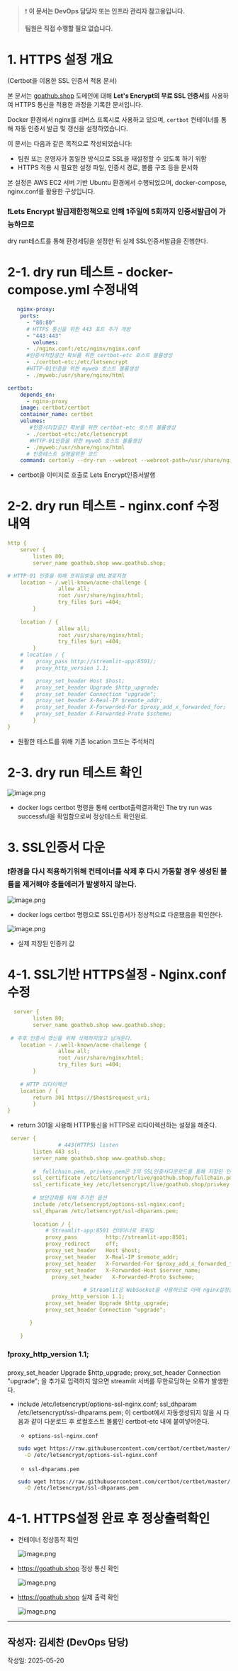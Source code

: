 > ❗ **이 문서는 DevOps 담당자 또는 인프라 관리자 참고용입니다.**
> 
> 
> **팀원은 직접 수행할 필요 없습니다.**
> 

# 1. HTTPS 설정 개요 
(Certbot을 이용한 SSL 인증서 적용 문서)

본 문서는 [goathub.shop](http://goathub.shop/) 도메인에 대해 **Let's Encrypt의 무료 SSL 인증서**를 사용하여 HTTPS 통신을 적용한 과정을 기록한 문서입니다.

Docker 환경에서 nginx를 리버스 프록시로 사용하고 있으며, `certbot` 컨테이너를 통해 자동 인증서 발급 및 갱신을 설정하였습니다.

이 문서는 다음과 같은 목적으로 작성되었습니다:

- 팀원 또는 운영자가 동일한 방식으로 SSL을 재설정할 수 있도록 하기 위함
- HTTPS 적용 시 필요한 설정 파일, 인증서 경로, 볼륨 구조 등을 문서화

본 설정은 AWS EC2 서버 기반 Ubuntu 환경에서 수행되었으며, docker-compose, nginx.conf를 활용한 구성입니다.

### ❗Lets Encrypt 발급제한정책으로 인해 1주일에 5회까지 인증서발급이 가능하므로
dry run테스트를 통해 환경세팅을 설정한 뒤 실제 SSL인증서발급을 진행한다.

# 2-1. dry run 테스트 - docker-compose.yml 수정내역

```yaml
   nginx-proxy:
    ports:
      - "80:80"
      # HTTPS 통신을 위한 443 포트 추가 개방
      - "443:443"
	    volumes:
      - ./nginx.conf:/etc/nginx/nginx.conf
      #인증서저장공간 확보를 위한 certbot-etc 호스트 볼륨생성 
      - ./certbot-etc:/etc/letsencrypt
      #HTTP-01인증을 위한 myweb 호스트 볼륨생성
      - ./myweb:/usr/share/nginx/html
```

```yaml
certbot:
    depends_on:
      - nginx-proxy
    image: certbot/certbot
    container_name: certbot
    volumes:
       #인증서저장공간 확보를 위한 certbot-etc 호스트 볼륨생성 
      - ./certbot-etc:/etc/letsencrypt
       #HTTP-01인증을 위한 myweb 호스트 볼륨생성
      - ./myweb:/usr/share/nginx/html
      # 인증테스트 실행을위한 코드
    command: certonly --dry-run --webroot --webroot-path=/usr/share/nginx/html --email test@test.com --agree-tos --no-eff-email --keep-until-expiring -d goathub.shop -d www.goathub.shop

```

- certbot을 이미지로 호출로 Lets Encrypt인증서발행

# 2-2. dry run 테스트 - nginx.conf 수정내역

```yaml
http {
    server {
        listen 80;
        server_name goathub.shop www.goathub.shop;

# HTTP-01 인증을 위해 포워딩받을 URL경로지정
	location ~ /.well-known/acme-challenge {
                allow all;
                root /usr/share/nginx/html;
                try_files $uri =404;
        }
	
	location / {
                allow all;
                root /usr/share/nginx/html;
                try_files $uri =404;
        }
	# location / {
	#    proxy_pass http://streamlit-app:8501/;
	#    proxy_http_version 1.1;

	#    proxy_set_header Host $host;
	#    proxy_set_header Upgrade $http_upgrade;
	#    proxy_set_header Connection "upgrade";
	#    proxy_set_header X-Real-IP $remote_addr;
	#    proxy_set_header X-Forwarded-For $proxy_add_x_forwarded_for;
	#    proxy_set_header X-Forwarded-Proto $scheme;
        }
}
```

- 원활한 테스트를 위해 기존 location 코드는 주석처리

# 2-3. dry run 테스트 확인

![image.png](attachment:7e9c0998-7dba-4e1a-94bb-e0956262970e:image.png)

- docker logs certbot 명령을 통해 certbot출력결과확인
The try run was successful을 확임함으로써 정상테스트 확인완료.

# 3. SSL인증서 다운

### ❗환경을 다시 적용하기위해 컨테이너를 삭제 후 다시 가동할 경우 생성된 볼륨을 제거해야 충돌에러가 발생하지 않는다.

![image.png](attachment:b483f9b8-1f4b-4e70-b576-6d9164a7f769:image.png)

- docker logs certbot 명령으로 SSL인증서가 정상적으로 다운됐음을 확인한다.

![image.png](attachment:7e0f14cc-5dc6-4151-9d65-a39df0709591:image.png)

- 실제 저장된 인증키 값

# 4-1. SSL기반 HTTPS설정 - Nginx.conf 수정

```yaml
  server {
        listen 80;
        server_name goathub.shop www.goathub.shop;
 
 # 추후 인증서 갱신을 위해 삭제하지않고 남겨둔다.
	location ~ /.well-known/acme-challenge {
                allow all;
                root /usr/share/nginx/html;
                try_files $uri =404;
        }
	
	# HTTP 리다이렉션
	location / {
		return 301 https://$host$request_uri;
        }
}
```

- return 301을 사용해 HTTP통신을 HTTPS로 리다이렉션하는 설정을 해준다.

```yaml
 server {
				# 443(HTTPS) listen
        listen 443 ssl;
        server_name goathub.shop www.goathub.shop;
        
        #  fullchain.pem, privkey.pem은 3의 SSL인증서다운로드를 통해 저장된 인증키값
        ssl_certificate /etc/letsencrypt/live/goathub.shop/fullchain.pem;
        ssl_certificate_key /etc/letsencrypt/live/goathub.shop/privkey.pem;
        
        # 보안강화를 위해 추가한 옵션
        include /etc/letsencrypt/options-ssl-nginx.conf; 
        ssl_dhparam /etc/letsencrypt/ssl-dhparams.pem;   
	
        location / {
            # Streamlit-app:8501 컨테이너로 포워딩
            proxy_pass         http://streamlit-app:8501;      
            proxy_redirect     off;                    
            proxy_set_header   Host $host;
            proxy_set_header   X-Real-IP $remote_addr;
            proxy_set_header   X-Forwarded-For $proxy_add_x_forwarded_for;
            proxy_set_header   X-Forwarded-Host $server_name;
	          proxy_set_header   X-Forwarded-Proto $scheme;
	
						# Streamlit은 WebSocket을 사용하므로 아래 nginx설정을 통해 무한로딩발생을 예방한다.    
	          proxy_http_version 1.1;
            proxy_set_header Upgrade $http_upgrade;
            proxy_set_header Connection "upgrade";

       } 
	
	} 
```

### ❗proxy_http_version 1.1;
proxy_set_header Upgrade $http_upgrade;
proxy_set_header Connection "upgrade";
을 추가로 입력하지 않으면 streamlit 서버를 무한로딩하는 오류가 발생한다.

- include /etc/letsencrypt/options-ssl-nginx.conf; 
ssl_dhparam /etc/letsencrypt/ssl-dhparams.pem; 
이 certbot에서 자동생성되지 않을 시 다음과 같이 다운로드 후 
로컬호스트 볼륨인 certbot-etc 내에 붙여넣어준다.
    - `options-ssl-nginx.conf`
    
    ```bash
    sudo wget https://raw.githubusercontent.com/certbot/certbot/master/certbot-nginx/certbot_nginx/_internal/tls_configs/options-ssl-nginx.conf \
      -O /etc/letsencrypt/options-ssl-nginx.conf
    ```
    
    - `ssl-dhparams.pem`
    
    ```bash
    sudo wget https://raw.githubusercontent.com/certbot/certbot/master/certbot/certbot/ssl-dhparams.pem \
      -O /etc/letsencrypt/ssl-dhparams.pem
    
    ```
    

# 4-1. HTTPS설정 완료 후 정상출력확인

- 컨테이너 정상동작 확인
    
    ![image.png](attachment:86f50bac-9d3d-4c2d-b213-cf798e7daef5:image.png)
    
- https://goathub.shop 정상 통신 확인
    
    ![image.png](attachment:0f054fb5-5689-46db-acf0-9c8df5edafd3:image.png)
    
- https://goathub.shop 실제 출력 확인
    
    ![image.png](attachment:871fd894-fbab-4712-9dae-4c200e0a56a4:image.png)
    

---

## 작성자: 김세찬 (DevOps 담당)
작성일: 2025-05-20
